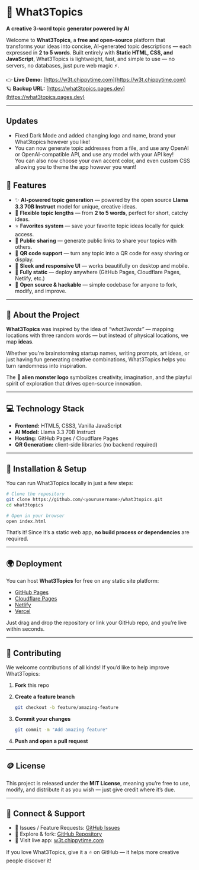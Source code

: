 
# 👾 What3Topics  
**A creative 3-word topic generator powered by AI**

Welcome to **What3Topics**, a **free and open-source** platform that transforms your ideas into concise, AI-generated topic descriptions — each expressed in **2 to 5 words**. Built entirely with **Static HTML, CSS, and JavaScript**, What3Topics is lightweight, fast, and simple to use — no servers, no databases, just pure web magic ⚡.

👉 **Live Demo:** [https://w3t.chippytime.com](https://w3t.chippytime.com)  
🪐 **Backup URL:** [https://what3topics.pages.dev](https://what3topics.pages.dev)

---
## Updates
- Fixed Dark Mode and added changing logo and name, brand your What3topics however you like!
- You can now generate topic addresses from a file, and use any OpenAI or OpenAI-compatible API, and use any model with your API key! <br> You can also now choose your own accent color, and even custom CSS allowing you to theme the app however you want!
## 🚀 Features

- ✨ **AI-powered topic generation** — powered by the open source **Llama 3.3 70B Instruct** model for unique, creative ideas.  
- 💬 **Flexible topic lengths** — from **2 to 5 words**, perfect for short, catchy ideas.  
- ⭐ **Favorites system** — save your favorite topic ideas locally for quick access.  
- 🔗 **Public sharing** — generate public links to share your topics with others.  
- 📱 **QR code support** — turn any topic into a QR code for easy sharing or display.  
- 🎨 **Sleek and responsive UI** — works beautifully on desktop and mobile.  
- 🧩 **Fully static** — deploy anywhere (GitHub Pages, Cloudflare Pages, Netlify, etc.)  
- 👾 **Open source & hackable** — simple codebase for anyone to fork, modify, and improve.

---

## 🧠 About the Project

**What3Topics** was inspired by the idea of *“what3words”* — mapping locations with three random words — but instead of physical locations, we map **ideas**.

Whether you're brainstorming startup names, writing prompts, art ideas, or just having fun generating creative combinations, What3Topics helps you turn randomness into inspiration.

The **👾 alien monster logo** symbolizes creativity, imagination, and the playful spirit of exploration that drives open-source innovation.

---

## 💻 Technology Stack

- **Frontend:** HTML5, CSS3, Vanilla JavaScript  
- **AI Model:** Llama 3.3 70B Instruct 
- **Hosting:** GitHub Pages / Cloudflare Pages  
- **QR Generation:** client-side libraries (no backend required)

---

## 🧰 Installation & Setup

You can run What3Topics locally in just a few steps:

```bash
# Clone the repository
git clone https://github.com/<yourusername>/what3topics.git
cd what3topics

# Open in your browser
open index.html
````

That’s it! Since it’s a static web app, **no build process or dependencies** are required.

---

## 🌍 Deployment

You can host **What3Topics** for free on any static site platform:

* [GitHub Pages](https://pages.github.com/)
* [Cloudflare Pages](https://pages.cloudflare.com/)
* [Netlify](https://www.netlify.com/)
* [Vercel](https://vercel.com/)

Just drag and drop the repository or link your GitHub repo, and you’re live within seconds.

---

## 🤝 Contributing

We welcome contributions of all kinds!
If you’d like to help improve What3Topics:

1. **Fork** this repo
2. **Create a feature branch**

   ```bash
   git checkout -b feature/amazing-feature
   ```
3. **Commit your changes**

   ```bash
   git commit -m "Add amazing feature"
   ```
4. **Push and open a pull request**

---

## 🪙 License

This project is released under the **MIT License**, meaning you’re free to use, modify, and distribute it as you wish — just give credit where it’s due.

---

## 💬 Connect & Support

* 💌 Issues / Feature Requests: [GitHub Issues](https://github.com/CalmhostAcct/what3topics/issues)
* 🧠 Explore & fork: [GitHub Repository](https://github.com/CalmhostAcct/what3topics)
* 👾 Visit live app: [w3t.chippytime.com](https://w3t.chippytime.com)

If you love What3Topics, give it a ⭐ on GitHub — it helps more creative people discover it!

```
```
